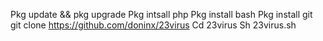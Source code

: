 Pkg update && pkg upgrade
Pkg intsall php
Pkg install bash
Pkg install git
git clone https://github.com/doninx/23virus
Cd 23virus
Sh 23virus.sh
